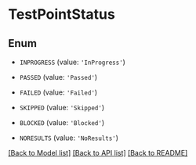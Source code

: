 # TestPointStatus


## Enum

* `INPROGRESS` (value: `'InProgress'`)

* `PASSED` (value: `'Passed'`)

* `FAILED` (value: `'Failed'`)

* `SKIPPED` (value: `'Skipped'`)

* `BLOCKED` (value: `'Blocked'`)

* `NORESULTS` (value: `'NoResults'`)

[[Back to Model list]](../README.md#documentation-for-models) [[Back to API list]](../README.md#documentation-for-api-endpoints) [[Back to README]](../README.md)



